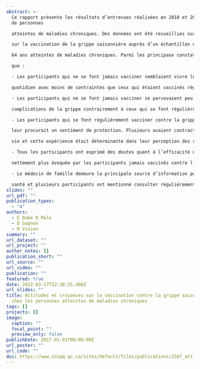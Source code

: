 ```yaml
---
abstract: >-
  Ce rapport présente les résultats d’entrevues réalisées en 2018 et 2019 auprès
  de personnes

  atteintes de maladies chroniques. Des données ont été recueillies sur les attitudes et les perceptions

  sur la vaccination de la grippe saisonnière auprès d’un échantillon de personnes âgées de 18 à

  64 ans atteintes de maladies chroniques. Parmi les principaux constats tirés des entrevues, notons

  que :

  - Les participants qui ne se font jamais vacciner semblaient vivre leur maladie chronique au

  quotidien avec moins de contraintes que ceux qui étaient vaccinés régulièrement;

  - Les participants qui ne se font jamais vacciner se percevaient peu à risque de développer des

  complications de la grippe contrairement à ceux qui se font régulièrement vacciner;

  - Les participants qui se font régulièrement vacciner contre la grippe affirmaient que la vaccination

  leur procurait un sentiment de protection. Plusieurs avaient contracté une grippe au cours de leur

  vie et cette expérience était déterminante dans leur perception des risques de cette maladie;

  - Tous les participants ont exprimé des doutes quant à l’efficacité du vaccin, mais cette crainte était

  nettement plus évoquée par les participants jamais vaccinés contre l’influenza;

  - Le médecin de famille demeure la principale source d’information pour tout ce qui relève de la

  santé et plusieurs participants ont mentionné consulter régulièrement leur pharmacien à cet effet.
slides: ""
url_pdf: ""
publication_types:
  - "4"
authors:
  - E Dubé B Malo
  - D Gagnon
  - M Vivion
summary: ""
url_dataset: ""
url_project: ""
author_notes: []
publication_short: ""
url_source: ""
url_video: ""
publication: ""
featured: true
date: 2022-03-17T12:38:25.486Z
url_slides: ""
title: Attitudes et croyances sur la vaccination contre la grippe saisonnière
  chez les personnes atteintes de maladies chroniques
tags: []
projects: []
image:
  caption: ""
  focal_point: ""
  preview_only: false
publishDate: 2017-01-01T00:00:00Z
url_poster: ""
url_code: ""
doi: https://www.inspq.qc.ca/sites/default/files/publications/2587_attitudes_croyances_vaccination_grippe_.pdf
---
```

